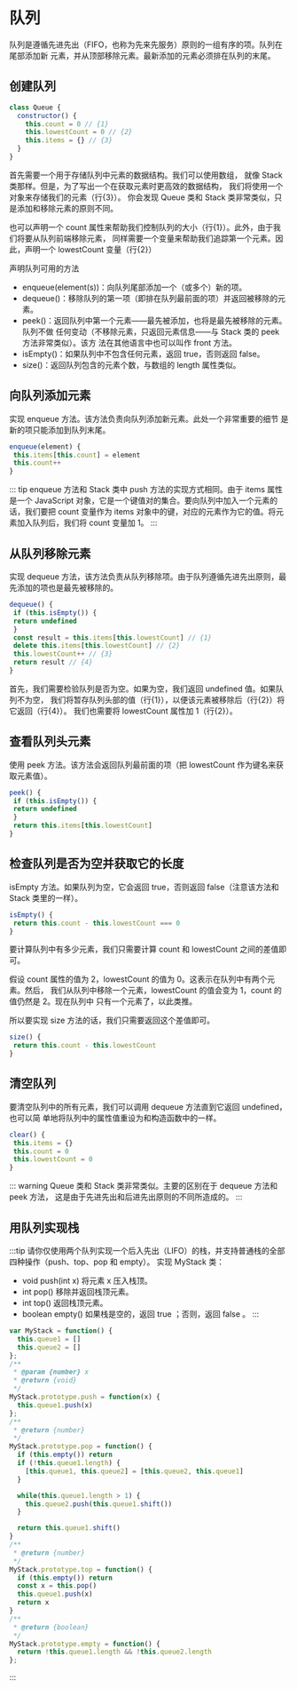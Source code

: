 # 队列

队列是遵循先进先出（FIFO，也称为先来先服务）原则的一组有序的项。队列在尾部添加新
元素，并从顶部移除元素。最新添加的元素必须排在队列的末尾。

## 创建队列

```js
class Queue {
  constructor() {
    this.count = 0 // {1}
    this.lowestCount = 0 // {2}
    this.items = {} // {3}
  }
}
```

首先需要一个用于存储队列中元素的数据结构。我们可以使用数组，
就像 Stack 类那样。但是，为了写出一个在获取元素时更高效的数据结构，
我们将使用一个对象来存储我们的元素（行{3}）。
你会发现 Queue 类和 Stack 类非常类似，只是添加和移除元素的原则不同。

也可以声明一个 count 属性来帮助我们控制队列的大小（行{1}）。此外，由于我们将要从队列前端移除元素，
同样需要一个变量来帮助我们追踪第一个元素。因此，声明一个 lowestCount 变量（行{2}）

声明队列可用的方法

- enqueue(element(s))：向队列尾部添加一个（或多个）新的项。
- dequeue()：移除队列的第一项（即排在队列最前面的项）并返回被移除的元素。
- peek()：返回队列中第一个元素——最先被添加，也将是最先被移除的元素。队列不做
  任何变动（不移除元素，只返回元素信息——与 Stack 类的 peek 方法非常类似）。该方
  法在其他语言中也可以叫作 front 方法。
- isEmpty()：如果队列中不包含任何元素，返回 true，否则返回 false。
- size()：返回队列包含的元素个数，与数组的 length 属性类似。

## 向队列添加元素

实现 enqueue 方法。该方法负责向队列添加新元素。此处一个非常重要的细节
是新的项只能添加到队列末尾。

```js
enqueue(element) {
 this.items[this.count] = element
 this.count++
}
```

::: tip
enqueue 方法和 Stack 类中 push 方法的实现方式相同。由于 items 属性是一个 JavaScript
对象，它是一个键值对的集合。要向队列中加入一个元素的话，我们要把 count 变量作为 items
对象中的键，对应的元素作为它的值。将元素加入队列后，我们将 count 变量加 1。
:::

## 从队列移除元素

实现 dequeue 方法，该方法负责从队列移除项。由于队列遵循先进先出原则，最先添加的项也是最先被移除的。

```js
dequeue() {
 if (this.isEmpty()) {
 return undefined
 }
 const result = this.items[this.lowestCount] // {1}
 delete this.items[this.lowestCount] // {2}
 this.lowestCount++ // {3}
 return result // {4}
}
```

首先，我们需要检验队列是否为空。如果为空，我们返回 undefined 值。如果队列不为空，
我们将暂存队列头部的值（行{1}），以便该元素被移除后（行{2}）将它返回（行{4}）。
我们也需要将 lowestCount 属性加 1（行{2}）。

## 查看队列头元素

使用 peek 方法。该方法会返回队列最前面的项（把 lowestCount 作为键名来获取元素值）。

```js
peek() {
 if (this.isEmpty()) {
 return undefined
 }
 return this.items[this.lowestCount]
}
```

## 检查队列是否为空并获取它的长度

isEmpty 方法。如果队列为空，它会返回 true，否则返回 false（注意该方法和
Stack 类里的一样）。

```js
isEmpty() {
 return this.count - this.lowestCount === 0
}
```

要计算队列中有多少元素，我们只需要计算 count 和 lowestCount 之间的差值即可。

假设 count 属性的值为 2，lowestCount 的值为 0。这表示在队列中有两个元素。然后，
我们从队列中移除一个元素，lowestCount 的值会变为 1，count 的值仍然是 2。现在队列中
只有一个元素了，以此类推。

所以要实现 size 方法的话，我们只需要返回这个差值即可。

```js
size() {
 return this.count - this.lowestCount
}
```

## 清空队列

要清空队列中的所有元素，我们可以调用 dequeue 方法直到它返回 undefined，也可以简
单地将队列中的属性值重设为和构造函数中的一样。

```js
clear() {
 this.items = {}
 this.count = 0
 this.lowestCount = 0
}
```

::: warning
Queue 类和 Stack 类非常类似。主要的区别在于 dequeue 方法和 peek 方法，
这是由于先进先出和后进先出原则的不同所造成的。
:::

## 用队列实现栈
:::tip
请你仅使用两个队列实现一个后入先出（LIFO）的栈，并支持普通栈的全部四种操作（push、top、pop 和 empty）。
实现 MyStack 类：
- void push(int x) 将元素 x 压入栈顶。
- int pop() 移除并返回栈顶元素。
- int top() 返回栈顶元素。
- boolean empty() 如果栈是空的，返回 true ；否则，返回 false 。
:::
```js
var MyStack = function() {
  this.queue1 = []
  this.queue2 = []
};
/**
 * @param {number} x
 * @return {void}
 */  
MyStack.prototype.push = function(x) {
  this.queue1.push(x)
};
/**
 * @return {number}
 */
MyStack.prototype.pop = function() {
  if (this.empty()) return
  if (!this.queue1.length) {
    [this.queue1, this.queue2] = [this.queue2, this.queue1]
  }

  while(this.queue1.length > 1) {
    this.queue2.push(this.queue1.shift())
  }

  return this.queue1.shift()
} 
/**
 * @return {number}
 */
MyStack.prototype.top = function() {
  if (this.empty()) return
  const x = this.pop()
  this.queue1.push(x)
  return x
}
/**
 * @return {boolean}
 */
MyStack.prototype.empty = function() {
  return !this.queue1.length && !this.queue2.length
};
```
:::